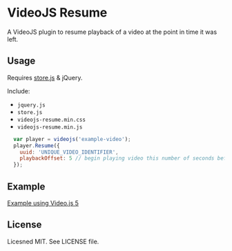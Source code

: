 # VideoJS Resume

A VideoJS plugin to resume playback of a video at the point in time it was left.

## Usage

Requires [store.js](https://github.com/marcuswestin/store.js/) &amp; jQuery.

Include:
* `jquery.js`
* `store.js`
* `videojs-resume.min.css`
* `videojs-resume.min.js`

```js
  var player = videojs('example-video');
  player.Resume({
    uuid: 'UNIQUE_VIDEO_IDENTIFIER',
    playbackOffset: 5 // begin playing video this number of seconds before it otherwise would.
  });
```

## Example

[Example using Video.js 5](https://sprice.github.io/videojs-resume/)

## License

Licesned MIT. See LICENSE file.
